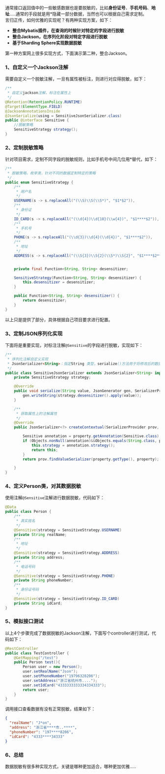 通常接口返回值中的一些敏感数据也是要脱敏的，比如**身份证号**、**手机号码**、**地址**.....通常的手段就是用*隐藏一部分数据，当然也可以根据自己需求定制。<br />言归正传，如何优雅的实现呢？有两种实现方案，如下：

- **整合Mybatis插件，在查询的时候针对特定的字段进行脱敏**
- **整合Jackson，在序列化阶段对特定字段进行脱敏**
- **基于Sharding Sphere实现数据脱敏**

第一种方案网上很多实现方式，下面演示第二种，整合Jackson。
<a name="kuHvc"></a>
### 1、自定义一个Jackson注解
需要自定义一个脱敏注解，一旦有属性被标注，则进行对应得脱敏，如下：
```java
/**
 * 自定义jackson注解，标注在属性上
 */
@Retention(RetentionPolicy.RUNTIME)
@Target(ElementType.FIELD)
@JacksonAnnotationsInside
@JsonSerialize(using = SensitiveJsonSerializer.class)
public @interface Sensitive {
    //脱敏策略
    SensitiveStrategy strategy();
}
```
<a name="CRXBV"></a>
### 2、定制脱敏策略
针对项目需求，定制不同字段的脱敏规则，比如手机号中间几位用*替代，如下：
```java
/**
 * 脱敏策略，枚举类，针对不同的数据定制特定的策略
 */
public enum SensitiveStrategy {
    /**
     * 用户名
     */
    USERNAME(s -> s.replaceAll("(\\S)\\S(\\S*)", "$1*$2")),
    /**
     * 身份证
     */
    ID_CARD(s -> s.replaceAll("(\\d{4})\\d{10}(\\w{4})", "$1****$2")),
    /**
     * 手机号
     */
    PHONE(s -> s.replaceAll("(\\d{3})\\d{4}(\\d{4})", "$1****$2")),
    /**
     * 地址
     */
    ADDRESS(s -> s.replaceAll("(\\S{3})\\S{2}(\\S*)\\S{2}", "$1****$2****"));


    private final Function<String, String> desensitizer;

    SensitiveStrategy(Function<String, String> desensitizer) {
        this.desensitizer = desensitizer;
    }

    public Function<String, String> desensitizer() {
        return desensitizer;
    }
}
```
以上只是提供了部分，具体根据自己项目要求进行配置。
<a name="nXdoX"></a>
### 3、定制JSON序列化实现
下面将是重要实现，对标注注解`@Sensitive`的字段进行脱敏，实现如下：
```java
/**
 * 序列化注解自定义实现
 * JsonSerializer<String>：指定String 类型，serialize()方法用于将修改后的数据载入
 */
public class SensitiveJsonSerializer extends JsonSerializer<String> implements ContextualSerializer {
    private SensitiveStrategy strategy;

    @Override
    public void serialize(String value, JsonGenerator gen, SerializerProvider serializers) throws IOException {
        gen.writeString(strategy.desensitizer().apply(value));
    }

    /**
     * 获取属性上的注解属性
     */
    @Override
    public JsonSerializer<?> createContextual(SerializerProvider prov, BeanProperty property) throws JsonMappingException {

        Sensitive annotation = property.getAnnotation(Sensitive.class);
        if (Objects.nonNull(annotation)&&Objects.equals(String.class, property.getType().getRawClass())) {
            this.strategy = annotation.strategy();
            return this;
        }
        return prov.findValueSerializer(property.getType(), property);

    }
}
```
<a name="BYSBX"></a>
### 4、定义Person类，对其数据脱敏
使用注解`@Sensitive`注解进行数据脱敏，代码如下：
```java
@Data
public class Person {
    /**
     * 真实姓名
     */
    @Sensitive(strategy = SensitiveStrategy.USERNAME)
    private String realName;
    /**
     * 地址
     */
    @Sensitive(strategy = SensitiveStrategy.ADDRESS)
    private String address;
    /**
     * 电话号码
     */
    @Sensitive(strategy = SensitiveStrategy.PHONE)
    private String phoneNumber;
    /**
     * 身份证号码
     */
    @Sensitive(strategy = SensitiveStrategy.ID_CARD)
    private String idCard;
}
```
<a name="WJnlN"></a>
### 5、模拟接口测试
以上4个步骤完成了数据脱敏的Jackson注解，下面写个controller进行测试，代码如下：
```java
@RestController
public class TestController {
    @GetMapping("/test")
    public Person test(){
        Person user = new Person();
        user.setRealName("Json");
        user.setPhoneNumber("19796328206");
        user.setAddress("浙江省杭州市....");
        user.setIdCard("4333333333334334333");
        return user;
    }
}
```
调用接口查看数据有没有正常脱敏，结果如下：
```json
{
  "realName": "J*on",
  "address": "浙江省****市..****",
  "phoneNumber": "197****8206",
  "idCard": "4333****34333"
}
```
<a name="pN3oR"></a>
### 6、总结
数据脱敏有很多种实现方式，关键是哪种更加适合，哪种更加优雅.....
